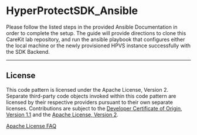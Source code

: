 # HyperProtectSDK_Ansible
Please follow the listed steps in the provided Ansible Documentation in order to complete the setup. The guide will provide directions to clone this CareKit lab repository, and run the ansible playbook that configures either the local machine or the newly provisioned HPVS instance successfully with the SDK Backend. 
- - - -
<!-- keep this -->
## License

This code pattern is licensed under the Apache License, Version 2. Separate third-party code objects invoked within this code pattern are licensed by their respective providers pursuant to their own separate licenses. Contributions are subject to the [Developer Certificate of Origin, Version 1.1](https://developercertificate.org/) and the [Apache License, Version 2](https://www.apache.org/licenses/LICENSE-2.0.txt).

[Apache License FAQ](https://www.apache.org/foundation/license-faq.html#WhatDoesItMEAN)